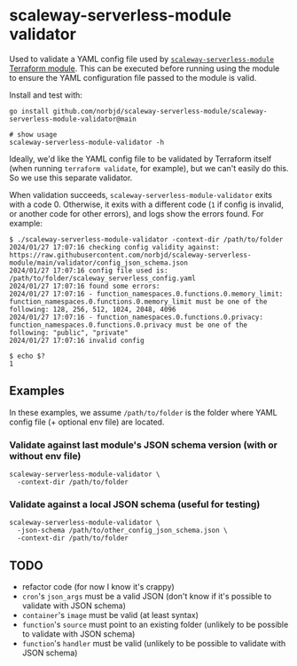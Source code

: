 # scaleway-serverless-module validator

Used to validate a YAML config file used by [`scaleway-serverless-module` Terraform module](https://github.com/norbjd/scaleway-serverless-module). This can be executed before running using the module to ensure the YAML configuration file passed to the module is valid.

Install and test with:

```shell
go install github.com/norbjd/scaleway-serverless-module/scaleway-serverless-module-validator@main

# show usage
scaleway-serverless-module-validator -h
```

Ideally, we'd like the YAML config file to be validated by Terraform itself (when running `terraform validate`, for example), but we can't easily do this. So we use this separate validator.

When validation succeeds, `scaleway-serverless-module-validator` exits with a code 0. Otherwise, it exits with a different code (`1` if config is invalid, or another code for other errors), and logs show the errors found. For example:

```
$ ./scaleway-serverless-module-validator -context-dir /path/to/folder
2024/01/27 17:07:16 checking config validity against: https://raw.githubusercontent.com/norbjd/scaleway-serverless-module/main/validator/config_json_schema.json
2024/01/27 17:07:16 config file used is: /path/to/folder/scaleway_serverless_config.yaml
2024/01/27 17:07:16 found some errors:
2024/01/27 17:07:16 - function_namespaces.0.functions.0.memory_limit: function_namespaces.0.functions.0.memory_limit must be one of the following: 128, 256, 512, 1024, 2048, 4096
2024/01/27 17:07:16 - function_namespaces.0.functions.0.privacy: function_namespaces.0.functions.0.privacy must be one of the following: "public", "private"
2024/01/27 17:07:16 invalid config

$ echo $?
1
```

## Examples

In these examples, we assume `/path/to/folder` is the folder where YAML config file (+ optional env file) are located.

### Validate against last module's JSON schema version (with or without env file)

```shell
scaleway-serverless-module-validator \
  -context-dir /path/to/folder
```

### Validate against a local JSON schema (useful for testing)

```shell
scaleway-serverless-module-validator \
  -json-schema /path/to/other_config_json_schema.json \
  -context-dir /path/to/folder
```

## TODO

- refactor code (for now I know it's crappy)
- `cron`'s `json_args` must be a valid JSON (don't know if it's possible to validate with JSON schema)
- `container`'s `image` must be valid (at least syntax)
- `function`'s `source` must point to an existing folder (unlikely to be possible to validate with JSON schema)
- `function`'s `handler` must be valid (unlikely to be possible to validate with JSON schema)
